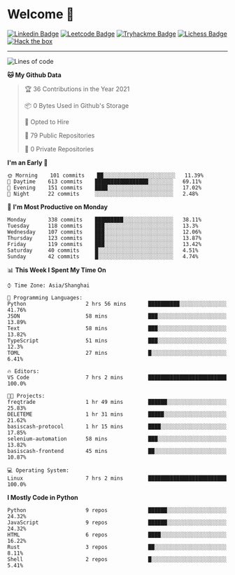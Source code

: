 # Welcome 👋

[![Linkedin Badge](https://img.shields.io/badge/-PedroTorres-blue?style=flat-square&logo=Linkedin&logoColor=white&link=https://www.linkedin.com/in/PedroTorres/)](https://www.linkedin.com/in/pedro-torres-cruz/)
[![Leetcode Badge](https://img.shields.io/badge/profile-leetcode-green)](https://leetcode.com/corfucinas/)
[![Tryhackme Badge](https://img.shields.io/badge/profile-tryhackme-blue)](https://tryhackme.com/p/Corfucinas/)
[![Lichess Badge](https://img.shields.io/badge/challenge_me-lichess-yellow)](https://lichess.org/@/Corfucinas)
[![Hack the box](https://img.shields.io/badge/hack_the_box-profile-red)](https://www.hackthebox.eu/profile/375826)

---

<!--START_SECTION:waka-->
![Lines of code](https://img.shields.io/badge/From%20Hello%20World%20I%27ve%20Written-1.4%20million%20lines%20of%20code-blue)

**🐱 My Github Data** 

> 🏆 36 Contributions in the Year 2021
 > 
> 📦 0 Bytes Used in Github's Storage 
 > 
> 💼 Opted to Hire
 > 
> 📜 79 Public Repositories 
 > 
> 🔑 0 Private Repositories  
 > 
**I'm an Early 🐤** 

```text
🌞 Morning    101 commits    ██░░░░░░░░░░░░░░░░░░░░░░░   11.39% 
🌆 Daytime    613 commits    █████████████████░░░░░░░░   69.11% 
🌃 Evening    151 commits    ████░░░░░░░░░░░░░░░░░░░░░   17.02% 
🌙 Night      22 commits     ░░░░░░░░░░░░░░░░░░░░░░░░░   2.48%

```
📅 **I'm Most Productive on Monday** 

```text
Monday       338 commits    █████████░░░░░░░░░░░░░░░░   38.11% 
Tuesday      118 commits    ███░░░░░░░░░░░░░░░░░░░░░░   13.3% 
Wednesday    107 commits    ███░░░░░░░░░░░░░░░░░░░░░░   12.06% 
Thursday     123 commits    ███░░░░░░░░░░░░░░░░░░░░░░   13.87% 
Friday       119 commits    ███░░░░░░░░░░░░░░░░░░░░░░   13.42% 
Saturday     40 commits     █░░░░░░░░░░░░░░░░░░░░░░░░   4.51% 
Sunday       42 commits     █░░░░░░░░░░░░░░░░░░░░░░░░   4.74%

```


📊 **This Week I Spent My Time On** 

```text
⌚︎ Time Zone: Asia/Shanghai

💬 Programming Languages: 
Python                   2 hrs 56 mins       ██████████░░░░░░░░░░░░░░░   41.76% 
JSON                     58 mins             ███░░░░░░░░░░░░░░░░░░░░░░   13.89% 
Text                     58 mins             ███░░░░░░░░░░░░░░░░░░░░░░   13.82% 
TypeScript               51 mins             ███░░░░░░░░░░░░░░░░░░░░░░   12.3% 
TOML                     27 mins             █░░░░░░░░░░░░░░░░░░░░░░░░   6.41%

🔥 Editors: 
VS Code                  7 hrs 2 mins        █████████████████████████   100.0%

🐱‍💻 Projects: 
freqtrade                1 hr 49 mins        ██████░░░░░░░░░░░░░░░░░░░   25.83% 
DELETEME                 1 hr 31 mins        █████░░░░░░░░░░░░░░░░░░░░   21.62% 
basiscash-protocol       1 hr 15 mins        ████░░░░░░░░░░░░░░░░░░░░░   17.85% 
selenium-automation      58 mins             ███░░░░░░░░░░░░░░░░░░░░░░   13.82% 
basiscash-frontend       45 mins             ██░░░░░░░░░░░░░░░░░░░░░░░   10.87%

💻 Operating System: 
Linux                    7 hrs 2 mins        █████████████████████████   100.0%

```

**I Mostly Code in Python** 

```text
Python                   9 repos             ██████░░░░░░░░░░░░░░░░░░░   24.32% 
JavaScript               9 repos             ██████░░░░░░░░░░░░░░░░░░░   24.32% 
HTML                     6 repos             ████░░░░░░░░░░░░░░░░░░░░░   16.22% 
Rust                     3 repos             ██░░░░░░░░░░░░░░░░░░░░░░░   8.11% 
Shell                    2 repos             █░░░░░░░░░░░░░░░░░░░░░░░░   5.41%

```



<!--END_SECTION:waka-->
